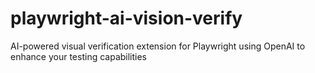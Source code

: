 # playwright-ai-vision-verify
AI-powered visual verification extension for Playwright using OpenAI to enhance your testing capabilities
